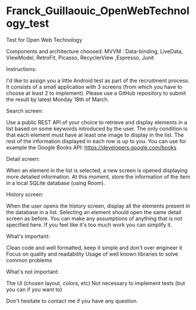 # Franck_Guillaouic_OpenWebTechnology_test
Test for Open Web Technology

Components and architecture choosed:
MVVM : Data-binding, LiveData, ViewModel, RetroFit, Picasso, RecyclerView ,Espresso, Junit

Instructions:

I'd like to assign you a little Android test as part of the recruitment process. 
It consists of a small application with 3 screens (from which you have to choose at least 2 to implement). 
Please use a GitHub repository to submit the result by latest Monday 18th of March.

Search screen:

Use a public REST API of your choice to retrieve and display elements in a list based on some keywords introduced by the user. 
The only condition is that each element must have at least one image to display in the list. 
The rest of the information displayed in each row is up to you.
You can use for example the Google Books API: https://developers.google.com/books

Detail screen:

When an element in the list is selected, a new screen is opened displaying more detailed information. At this moment, store the information of the item in a local SQLite database (using Room).

History screen:

When the user opens the history screen, display all the elements present in the database in a list. 
Selecting an element should open the same detail screen as before.
You can make any assumptions of anything that is not specified here. 
If you feel like it's too much work you can simplify it.

What's important:

​​Clean code and well formatted, keep it simple and don't over engineer it
Focus on quality and readability
Usage of well known libraries to solve common problems

What's not important:

​​The UI (chosen layout, colors, etc)
Not necessary to implement tests (but you can if you want to)

Don't hesitate to contact me if you have any question. 
